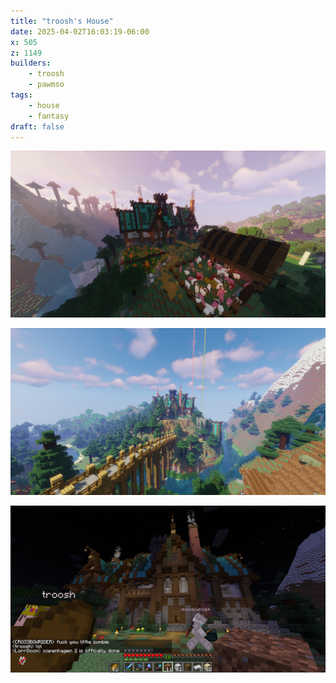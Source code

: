 ```yaml
---
title: "troosh's House"
date: 2025-04-02T16:03:19-06:00
x: 505
z: 1149
builders:
    - troosh
    - pawmso
tags:
    - house
    - fantasy
draft: false
---
```


![Back view](back-view.jpg)

![Bridge](bridge.jpg)

![Front](fuck-you-little-zombie.jpg)

